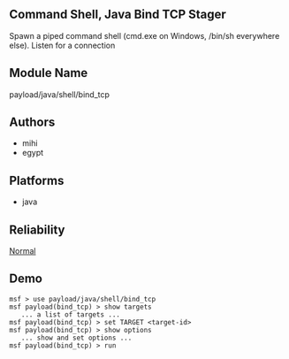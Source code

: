 ## Command Shell, Java Bind TCP Stager

Spawn a piped command shell (cmd.exe on Windows, /bin/sh 
everywhere else). Listen for a connection


## Module Name
payload/java/shell/bind_tcp

## Authors
* mihi
* egypt





## Platforms
* java

## Reliability
[Normal](https://github.com/rapid7/metasploit-framework/wiki/Exploit-Ranking)

## Demo

```
msf > use payload/java/shell/bind_tcp
msf payload(bind_tcp) > show targets
   ... a list of targets ...
msf payload(bind_tcp) > set TARGET <target-id>
msf payload(bind_tcp) > show options
   ... show and set options ...
msf payload(bind_tcp) > run
```
    
    